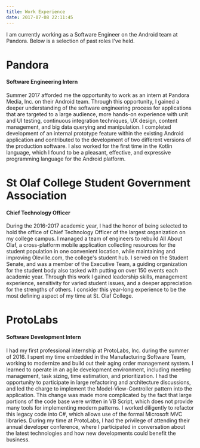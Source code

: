 ```yaml
---
title: Work Experience
date: 2017-07-08 22:11:45
---
```


I am currently working as a Software Engineer on the Android team at Pandora. Below is a selection of past roles I've held.

# Pandora
#### Software Engineering Intern

Summer 2017 afforded me the opportunity to work as an intern at Pandora Media, Inc. on their Android team. Through this opportunity, I gained a deeper understanding of the software engineering process for applications that are targeted to a large audience, more hands-on experience with unit and UI testing, continuous integration techniques, UX design, content management, and big data querying and manipulation. I completed development of an internal prototype feature within the existing Android application and contributed to the development of two different versions of the production software. I also worked for the first time in the Kotlin language, which I found to be a pleasant, effective, and expressive programming language for the Android platform.

# St Olaf College Student Government Association
#### Chief Technology Officer

During the 2016-2017 academic year, I had the honor of being selected to hold the office of Chief Technology Officer of the largest organization on my college campus. I managed a team of engineers to rebuild All About Olaf, a cross-platform mobile application collecting resources for the student population in one convenient location, while maintaining and improving Oleville.com, the college's student hub. I served on the Student Senate, and was a member of the Executive Team, a guiding organization for the student body also tasked with putting on over 150 events each academic year. Through this work I gained leadership skills, management experience, sensitivity for varied student issues, and a deeper appreciation for the strengths of others. I consider this year-long experience to be the most defining aspect of my time at St. Olaf College.

# ProtoLabs
#### Software Development Intern

I had my first professional internship at ProtoLabs, Inc. during the summer of 2016. I spent my time embedded in the Manufacturing Software Team, working to modernize and build out their aging order management system. I learned to operate in an agile development environment, including meeting management, task sizing, time estimation, and prioritization. I had the opportunity to participate in large refactoring and architecture discussions, and led the charge to implement the Model-View-Controller pattern into the application. This change was made more complicated by the fact that large portions of the code base were written in VB Script, which does not provide many tools for implementing modern patterns. I worked diligently to refactor this legacy code into C#, which allows use of the formal Microsoft MVC libraries. During my time at ProtoLabs, I had the privilege of attending their annual developer conference, where I participated in conversation about the latest technologies and how new developments could benefit the business.


